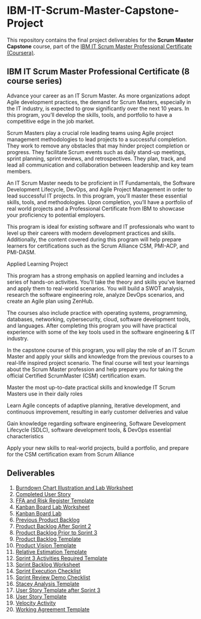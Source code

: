 # IBM-IT-Scrum-Master-Capstone-Project
This repository contains the final project deliverables for the **Scrum Master Capstone** course, part of the [IBM IT Scrum Master Professional Certificate (Coursera)](https://www.coursera.org/professional-certificates/ibm-it-scrum-master).

## IBM IT Scrum Master Professional Certificate (8 course series)

Advance your career as an IT Scrum Master. As more organizations adopt Agile development practices, the demand for Scrum Masters, especially in the IT industry, is expected to grow significantly over the next 10 years. In this program, you’ll develop the skills, tools, and portfolio to have a competitive edge in the job market.

Scrum Masters play a crucial role leading teams using Agile project management methodologies to lead projects to a successful completion. They work to remove any obstacles that may hinder project completion or progress. They facilitate Scrum events such as daily stand-up meetings, sprint planning, sprint reviews, and retrospectives. They plan, track, and lead all communication and collaboration between leadership and key team members. 

An IT Scrum Master needs to be proficient in IT Fundamentals, the Software Development Lifecycle, DevOps, and Agile Project Management in order to lead successful IT projects. In this program, you’ll master these essential skills, tools, and methodologies. Upon completion, you’ll have a portfolio of real world projects and a Professional Certificate from IBM to showcase your proficiency to potential employers.

This program is ideal for existing software and IT professionals who want to level up their careers with modern development practices and skills. Additionally, the content covered during this program will help prepare learners for certifications such as the Scrum Alliance CSM, PMI-ACP, and PMI-DASM.

Applied Learning Project

This program has a strong emphasis on applied learning and includes a series of hands-on activities. You’ll take the theory and skills you’ve learned and apply them to real-world scenarios. You will build a SWOT analysis, research the software engineering role, analyze DevOps scenarios, and create an Agile plan using ZenHub.   

The courses also include practice with operating systems, programming, databases, networking, cybersecurity, cloud, software development tools, and languages. After completing this program you will have practical experience with some of the key tools used in the software engineering & IT industry.    

In the capstone course of this program, you will play the role of an IT Scrum Master and apply your skills and knowledge from the previous courses to a real-life inspired project scenario. The final course will test your learnings about the Scrum Master profession  and help prepare you for taking the official Certified ScrumMaster (CSM) certification exam.

Master the most up-to-date practical skills and knowledge IT Scrum Masters use in their daily roles

Learn Agile concepts of adaptive planning, iterative development, and continuous improvement, resulting in early customer deliveries and value

Gain knowledge regarding software engineering, Software Development Lifecycle (SDLC), software development tools, & DevOps essential characteristics

Apply your new skills to real-world projects, build a portfolio, and prepare for the CSM certification exam from Scrum Alliance

## Deliverables
1. [Burndown Chart Illustration and Lab Worksheet](Burndown-Chart-Illustration-and-Lab-Worksheet.pdf)
2. [Completed User Story](Completed-User-Story.pdf)
3. [FFA and Risk Register Template](FFA-and-Risk-Register-Template)
4. [Kanban Board Lab Worksheet](Kanban-Board-Lab-Worksheet.pdf)
5. [Kanban Board Lab](Kanban-Board-Lab.pdf)
6. [Previous Product Backlog](Previous-Product-Backlog.pdf)
7. [Product Backlog After Sprint 2](Product-Backlog-After-Sprint-2.pdf)
8. [Product Backlog Prior tp Sprint 3](Product-Backlog-Proir-to-Sprint-3.pdf)
9. [Product Backlog Template](Product-Backlog-Template.pdf)
10. [Product Vision Template](Product-Vision-Template.pdf)
11. [Relative Estimation Template](Relative-Estimation-Template.pdf)
12. [Sprint 3 Activities Required Template](Sprint-3-Activities-Required-Template.pdf)
13. [Sprint Backlog Worksheet](Sprint-Backlog-Worksheet.pdf)
14. [Sprint Execution Checklist](Sprint-Execution-Checklist.pdf)
15. [Sprint Review Demo Checklist](Sprint-Review-Demo-Checklist.pdf)
16. [Stacey Analysis Template](Stacey-Analysis-Template.pdf)
17. [User Story Template after Sprint 3](User-Story-Template-after-Sprint-3.pdf)
18. [User Story Template](User-Story-Template.pdf)
19. [Velocity Activity](Velocity-Activity.pdf)
20. [Working Agreement Template](Working-Agreement-Template.pdf)
